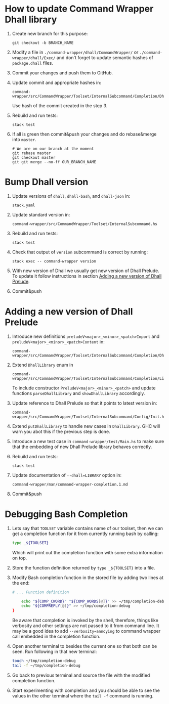 # How to update Command Wrapper Dhall library

1.  Create new branch for this purpose:

    ```
    git checkout -b BRANCH_NAME
    ```

2.  Modify a file in `./command-wrapper/dhall/CommandWrapper/` or
    `./command-wrapper/dhall/Exec/` and don't forget to update semantic hashes
    of `package.dhall` files.

3.  Commit your changes and push them to GitHub.

4.  Update commit and appropriate hashes in:

    ```
    command-wrapper/src/CommandWrapper/Toolset/InternalSubcommand/Completion/DhallExpressions.hs
    ```

    Use hash of the commit created in the step 3.

5.  Rebuild and run tests:

    ```
    stack test
    ```

6.  If all is green then commit&push your changes and do rebase&merge into
    `master`.

    ```
    # We are on our branch at the moment
    git rebase master
    git checkout master
    git git merge --no-ff OUR_BRANCH_NAME
    ```


# Bump Dhall version

1.  Update versions of `dhall`, `dhall-bash`, and `dhall-json` in:

    ```
    stack.yaml
    ```

2.  Update standard version in:

    ```
    command-wrapper/src/CommandWrapper/Toolset/InternalSubcommand.hs
    ```

3.  Rebuild and run tests:

    ```
    stack test
    ```

4.  Check that output of `version` subcommand is correct by running:

    ```
    stack exec -- command-wrapper version
    ```

5.  With new version of Dhall we usually get new version of Dhall Prelude.  To
    update it follow instructions in section [Adding a new version of Dhall
    Prelude](#adding-a-new-version-of-Dhall-Prelude).

6.  Commit&push


# Adding a new version of Dhall Prelude

1.  Introduce new definitions `preludeV<major>_<minor>_<patch>Import` and
    `preludeV<major>_<minor>_<patch>Content` in:

    ```
    command-wrapper/src/CommandWrapper/Toolset/InternalSubcommand/Completion/DhallExpressions.hs
    ```

2.  Extend `DhallLibrary` enum in

    ```
    command-wrapper/src/CommandWrapper/Toolset/InternalSubcommand/Completion/Libraries.hs
    ```

    To include constructor `PreludeV<major>_<minor>_<patch>` and update
    functions `parseDhallLibrary` and `showDhallLibrary` accordingly.

3.  Update reference to Dhall Prelude so that it points to latest version in:

    ```
    command-wrapper/src/CommandWrapper/Toolset/InternalSubcommand/Config/Init.hs
    ```

4.  Extend `putDhallLibrary` to handle new cases in `DhallLibrary`.  GHC will
    warn you abot this if the previous step is done.

5.  Introduce a new test case in `command-wrapper/test/Main.hs` to make sure
    that the embedding of new Dhall Prelude library behaves correctly.

6.  Rebuild and run tests:

    ```
    stack test
    ```

7.  Update documentation of `--dhall=LIBRARY` option in:

    ```
    command-wrapper/man/command-wrapper-completion.1.md
    ```

8.  Commit&push


# Debugging Bash Completion

1.  Lets say that `TOOLSET` variable contains name of our toolset, then we can
    get a completion function for it from currently running bash by calling:

    ```Bash
    type _${TOOLSET}
    ```

    Which will print out the completion function with some extra information on
    top.

2.  Store the function definition returned by `type _${TOOLSET}` into a file.

3.  Modify Bash completion function in the stored file by adding two lines at
    the end:

    ```Bash
    # ... Function definition

        echo "${COMP_CWORD}" "${COMP_WORDS[@]}" >> ~/tmp/completion-debug
        echo "${COMPREPLY[@]}" >> ~/tmp/completion-debug
    }
    ```

    Be aware that completion is invoked by the shell, therefore, things like
    verbosity and other settings are not passed to it from command line.  It
    may be a good idea to add `--verbosity=annoying` to command wrapper call
    embedded in the completion function.

4.  Open another terminal to besides the current one so that both can be seen.
    Run following in that new terminal:

    ```Bash
    touch ~/tmp/completion-debug
    tail -f ~/tmp/completion-debug
    ```

5.  Go back to previous terminal and source the file with the modified
    completion function.

6.  Start experimenting with completion and you should be able to see the
    values in the other terminal where the `tail -f` command is running.
